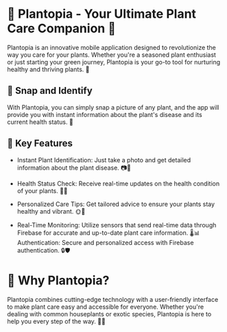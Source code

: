 # 🌿  **Plantopia - Your Ultimate Plant Care Companion** 🌿

Plantopia is an innovative mobile application designed to revolutionize the way you care for your plants. Whether you're a seasoned plant enthusiast or just starting your green journey, Plantopia is your go-to tool for nurturing healthy and thriving plants. 🌱

## 📸 Snap and Identify

With Plantopia, you can simply snap a picture of any plant, and the app will provide you with instant information about the plant's disease and its current health status. 🌿

## 🌟 Key Features

- Instant Plant Identification: Just take a photo and get detailed information about the plant disease. 📷🌸

- Health Status Check: Receive real-time updates on the health condition of your plants. 🌱💚

- Personalized Care Tips: Get tailored advice to ensure your plants stay healthy and vibrant. 🌞🌻

- Real-Time Monitoring: Utilize sensors that send real-time data through Firebase for accurate and up-to-date plant care information. 🌡️📊
Authentication: Secure and personalized access with Firebase authentication. 🔒🛡️

# 🌱 **Why Plantopia?**

Plantopia combines cutting-edge technology with a user-friendly interface to make plant care easy and accessible for everyone. Whether you're dealing with common houseplants or exotic species, Plantopia is here to help you every step of the way. 🌺🌿

